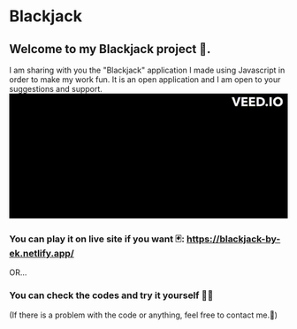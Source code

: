 # Blackjack

## Welcome to my Blackjack project 👋.
I am sharing with you the "Blackjack" application I made using Javascript in order to make my work fun. It is an open application and I am open to your suggestions and support.
![](https://github.com/ezgikarali4/Blackjack/blob/master/assets/Screen%20Recording%20-%2013%20Nisan%202023.gif)
### You can play it on live site if you want 🃏: https://blackjack-by-ek.netlify.app/

OR...

### You can check the codes and try it yourself 👩‍💻

(If there is a problem with the code or anything, feel free to contact me.📩)
